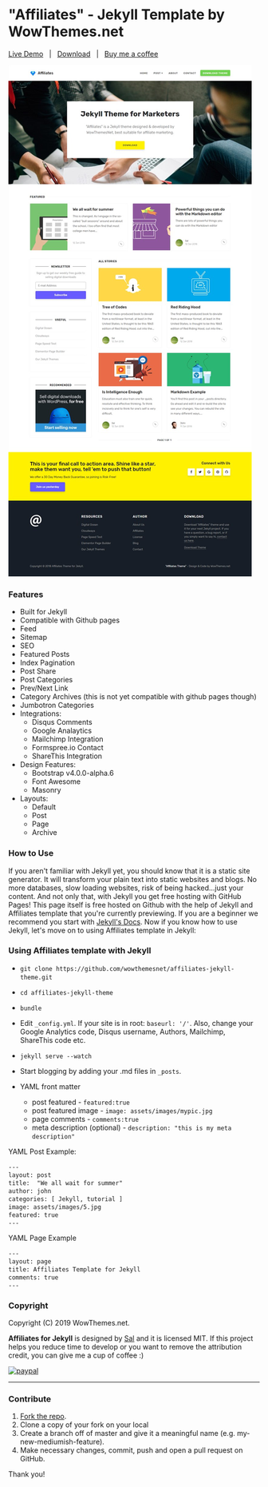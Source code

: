 # "Affiliates" - Jekyll Template by WowThemes.net

[Live Demo](https://wowthemesnet.github.io/affiliates-jekyll-theme/) &nbsp; | &nbsp; [Download](https://github.com/wowthemesnet/affiliates-jekyll-theme/archive/master.zip) &nbsp; | &nbsp; [Buy me a coffee](https://www.paypal.me/wowthemes/10)


![affiliates](assets/images/theme1.jpg)

### Features

- Built for Jekyll
- Compatible with Github pages
- Feed
- Sitemap
- SEO
- Featured Posts
- Index Pagination
- Post Share
- Post Categories
- Prev/Next Link
- Category Archives (this is not yet compatible with github pages though)
- Jumbotron Categories
- Integrations:
    - Disqus Comments
    - Google Analaytics
    - Mailchimp Integration
    - Formspree.io Contact
    - ShareThis Integration
- Design Features:
    - Bootstrap v4.0.0-alpha.6
    - Font Awesome
    - Masonry
- Layouts:
    - Default
    - Post
    - Page
    - Archive
    
### How to Use

If you aren't familiar with Jekyll yet, you should know that it is a static site generator. It will transform your plain text into static websites and blogs. No more databases, slow loading websites, risk of being hacked...just your content. And not only that, with Jekyll you get free hosting with GitHub Pages! This page itself is free hosted on Github with the help of Jekyll and Affiliates template that you're currently previewing. If you are a beginner we recommend you start with [Jekyll's Docs](https://jekyllrb.com/docs/installation/). Now if you know how to use Jekyll, let's move on to using Affiliates template in Jekyll:

### Using Affiliates template with Jekyll

- `git clone https://github.com/wowthemesnet/affiliates-jekyll-theme.git`
- `cd affiliates-jekyll-theme`
- `bundle`
- Edit `_config.yml`. If your site is in root: `baseurl: '/'`. Also, change your Google Analytics code, Disqus username, Authors, Mailchimp, ShareThis code etc.
- `jekyll serve --watch`
- Start blogging by adding your .md files in `_posts`. 

- YAML front matter
    - post featured - `featured:true`
    - post featured image - `image: assets/images/mypic.jpg`
    - page comments - `comments:true`
    - meta description (optional) - `description: "this is my meta description"`
    
YAML Post Example:
```
---
layout: post
title:  "We all wait for summer"
author: john
categories: [ Jekyll, tutorial ]
image: assets/images/5.jpg
featured: true
---
```

YAML Page Example
```
---
layout: page
title: Affiliates Template for Jekyll
comments: true
---
```

### Copyright

Copyright (C) 2019 WowThemes.net.

**Affiliates for Jekyll** is designed by [Sal](https://www.wowthemes.net) and it is licensed MIT. If this project helps you reduce time to develop or you want to remove the attribution credit, you can give me a cup of coffee :)

[![paypal](https://www.paypalobjects.com/en_US/i/btn/btn_donateCC_LG.gif)](https://www.paypal.me/wowthemes/10)

-----------------

### Contribute

1. [Fork the repo](https://github.com/wowthemesnet/affiliates-jekyll-theme.git).
2. Clone a copy of your fork on your local
3. Create a branch off of master and give it a meaningful name (e.g. my-new-mediumish-feature).
4. Make necessary changes, commit, push and open a pull request on GitHub.

Thank you!